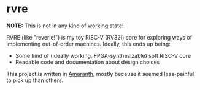 # rvre 

**NOTE:** This is not in any kind of working state!

RVRE (like "reverie!") is my toy RISC-V (RV32I) core for exploring ways of
implementing out-of-order machines. Ideally, this ends up being:

- Some kind of (ideally working, FPGA-synthesizable) soft RISC-V core
- Readable code and documentation about design choices

This project is written in [Amaranth](https://github.com/amaranth-lang/amaranth), 
mostly because it seemed less-painful to pick up than others.

